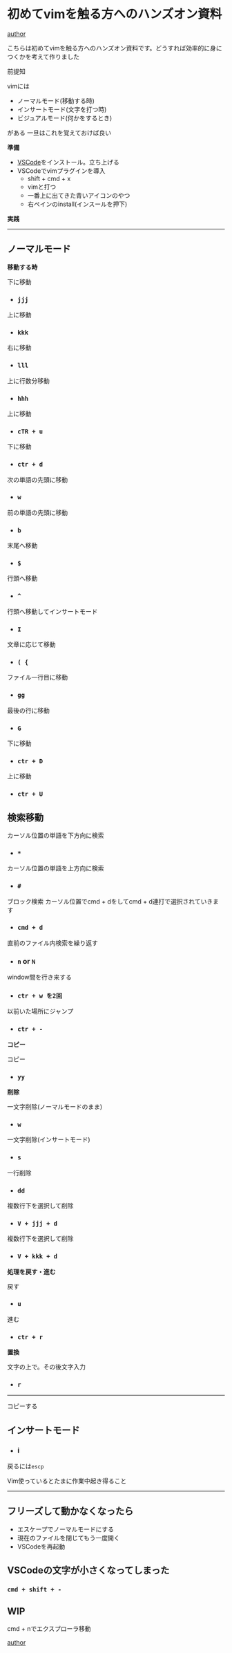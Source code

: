 # 初めてvimを触る方へのハンズオン資料


[author](https://kenjimorita/)

こちらは初めてvimを触る方へのハンズオン資料です。どうすれば効率的に身につくかを考えて作りました

前提知

vimには
- ノーマルモード(移動する時)
- インサートモード(文字を打つ時)
- ビジュアルモード(何かをするとき)

がある
一旦はこれを覚えておけば良い

**準備**

- [VSCode](https://code.visualstudio.com/)をインストール。立ち上げる
- VSCodeでvimプラグインを導入
  - shift + cmd + x
  - vimと打つ
  - 一番上に出てきた青いアイコンのやつ
  - 右ペインのinstall(インスールを押下)



**実践**

---

## ノーマルモード

**移動する時**

下に移動

- ### `jjj`


上に移動

- ### `kkk`


右に移動

- ### `lll`


上に行数分移動

- ### `hhh`


上に移動
- ### `cTR + u`


下に移動

- ### `ctr + d`


次の単語の先頭に移動

- ### `w`


前の単語の先頭に移動

- ### `b`


末尾へ移動

- ### `$`


行頭へ移動

- ### `^`


行頭へ移動してインサートモード

- ### `I`



文章に応じて移動

- ### `( {`


ファイル一行目に移動

- ### `gg`


最後の行に移動

- ### `G`


下に移動

- ### `ctr + D`

上に移動

- ### `ctr + U`

## 検索移動

カーソル位置の単語を下方向に検索

- ### `*`


カーソル位置の単語を上方向に検索

- ### `#`


ブロック検索
カーソル位置でcmd + dをしてcmd + d連打で選択されていきます

- ### `cmd + d`


直前のファイル内検索を繰り返す

- ### `n`  or `N`


window間を行き来する

- ### `ctr + w を2回`

以前いた場所にジャンプ

- ### `ctr + -`


**コピー**

コピー

- ### `yy`


**削除**

一文字削除(ノーマルモードのまま)

- ### `w`


一文字削除(インサートモード)

- ### `s`

一行削除

- ### `dd`

複数行下を選択して削除

- ### `V + jjj + d`

複数行下を選択して削除

- ### `V + kkk + d`

**処理を戻す・進む**

戻す

- ### `u`

進む

- ### `ctr + r`

**置換**

文字の上で。その後文字入力

- ### `r`


---


コピーする

## インサートモード

- ### i

戻るには`escp`



Vim使っているとたまに作業中起き得ること

---

## フリーズして動かなくなったら

- エスケープでノーマルモードにする
- 現在のファイルを閉じてもう一度開く
- VSCodeを再起動

## VSCodeの文字が小さくなってしまった

### `cmd + shift + -`



## WIP


cmd + nでエクスプローラ移動


[author](https://kenjimorita/aboutme)

